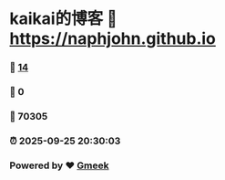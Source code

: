 # kaikai的博客 :link: https://naphjohn.github.io 
### :page_facing_up: [14](https://naphjohn.github.io/tag.html) 
### :speech_balloon: 0 
### :hibiscus: 70305 
### :alarm_clock: 2025-09-25 20:30:03 
### Powered by :heart: [Gmeek](https://github.com/Meekdai/Gmeek)
